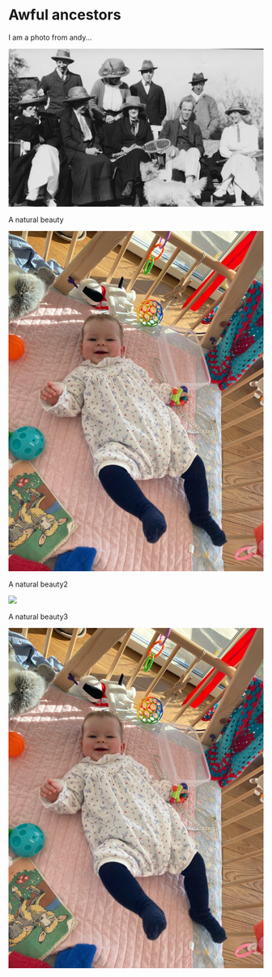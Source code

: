 # Awful ancestors
 
I am a photo from andy...

![](./ancestors/dupe.jpg)
 
 
A natural beauty

![](../anna/anna.jpeg)


A natural beauty2

![](photo/anna/anna.jpeg)
 
 


A natural beauty3

![](anna/anna.jpeg)
 